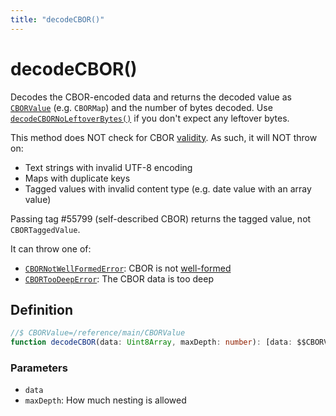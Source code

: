 ```yaml
---
title: "decodeCBOR()"
---
```


# decodeCBOR()

Decodes the CBOR-encoded data and returns the decoded value as [`CBORValue`](/reference/main/CBORValue) (e.g. `CBORMap`) and the number of bytes decoded. Use [`decodeCBORNoLeftoverBytes()`](/reference/main/decodeCBORNoLeftoverBytes) if you don't expect any leftover bytes.

This method does NOT check for CBOR [validity](https://datatracker.ietf.org/doc/html/rfc8949#name-terminology). As such, it will NOT throw on:

- Text strings with invalid UTF-8 encoding
- Maps with duplicate keys
- Tagged values with invalid content type (e.g. date value with an array value)

Passing tag #55799 (self-described CBOR) returns the tagged value, not `CBORTaggedValue`.

It can throw one of:

- [`CBORNotWellFormedError`](/reference/main/CBORNotWellFormedError): CBOR is not [well-formed](https://datatracker.ietf.org/doc/html/rfc8949#name-terminology)
- [`CBORTooDeepError`](/reference/main/CBORTooDeepError): The CBOR data is too deep

## Definition

```ts
//$ CBORValue=/reference/main/CBORValue
function decodeCBOR(data: Uint8Array, maxDepth: number): [data: $$CBORValue, size: number];
```

### Parameters

- `data`
- `maxDepth`: How much nesting is allowed
